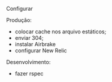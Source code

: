 Configurar

Produção:
- colocar cache nos arquivo estáticos;
- enviar 304;
- instalar Airbrake
- configurar New Relic

Desenvolvimento:
- fazer rspec
